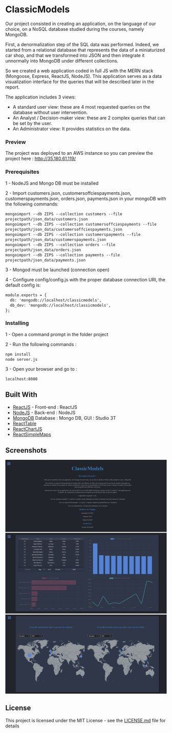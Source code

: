 # ClassicModels

Our project consisted in creating an application, on the language of our choice, on a NoSQL database studied during the courses, namely MongoDB.

First, a denormalization step of the SQL data was performed. Indeed, we started from a relational database that represents the data of a miniaturized car shop, and that we transformed into JSON and then integrate it unnormally into MongoDB under different collections.

So we created a web application coded in full JS with the MERN stack (Mongoose, Express, ReactJS, NodeJS). This application serves as a data visualization interface for the queries that will be described later in the report.


The application includes 3 views:

- A standard user view: these are 4 most requested queries on the database without user intervention.
- An Analyst / Decision-maker view: these are 2 complex queries that can be set by the user.
- An Administrator view: It provides statistics on the data.


### Preview 

The project was deployed to an AWS instance so you can preview the project here : http://35.180.61.119/


### Prerequisites

1 - NodeJS and Mongo DB must be installed

2 - Import customers.json, customersoffciespayments.json,  customerspayments.json, orders.json, payments.json in your mongoDB with the following commands:

```
mongoimport --db ZIPS --collection customers --file projectpath/json_data/customers.json
mongoimport --db ZIPS --collection customersoffciespayments --file projectpath/json_data/customersoffciespayments.json
mongoimport --db ZIPS --collection customerspayments --file projectpath/json_data/customerspayments.json
mongoimport --db ZIPS --collection orders --file projectpath/json_data/orders.json
mongoimport --db ZIPS --collection payments --file projectpath/json_data/payments.json
```

3 - Mongod must be launched (connection open)

4 - Configure config/config.js  with the proper database connection URI, the default config is:

```
module.exports = {
  db: 'mongodb://localhost/classicmodels',
  db_dev: 'mongodb://localhost/classicmodels',
};
```

### Installing

1 - Open a command prompt in the folder project

2 - Run the following commands :
```
npm install
node server.js
```
3 - Open your browser and go to : 
```
localhost:8080
```


## Built With

* [ReactJS](https://reactjs.org/) - Front-end : ReactJS
* [NodeJS](https://nodejs.org/) - Back-end : NodeJS
* [MongoDB](https://www.mongodb.com) Database : Mongo DB, GUI : Studio 3T
* [ReactTable](https://react-table.js.org)
* [ReactChartJS](https://www.npmjs.com/package/react-chartjs-2)
* [ReactSimpleMaps](https://www.react-simple-maps.io/)



## Screenshots

![screenshot1](https://raw.githubusercontent.com/MiguelRamosF/classicmodels/master/img/Capture01.PNG)
![screenshot1](https://raw.githubusercontent.com/MiguelRamosF/classicmodels/master/img/Capture02.PNG)
![screenshot1](https://raw.githubusercontent.com/MiguelRamosF/classicmodels/master/img/Capture03.PNG)


## License

This project is licensed under the MIT License - see the [LICENSE.md](LICENSE.md) file for details